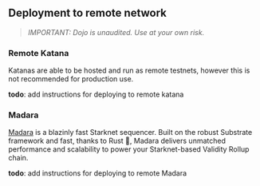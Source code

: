 ## Deployment to remote network

> *IMPORTANT: Dojo is unaudited. Use at your own risk.*

### Remote Katana

Katanas are able to be hosted and run as remote testnets, however this is not recommended for production use.

__todo__: add instructions for deploying to remote katana


### Madara 

[Madara](https://github.com/keep-starknet-strange/madara) is a blazinly fast Starknet sequencer. Built on the robust Substrate framework and fast, thanks to Rust 🦀, Madara delivers unmatched performance and scalability to power your Starknet-based Validity Rollup chain.

__todo__: add instructions for deploying to remote Madara
